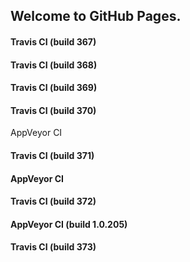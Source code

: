 ## Welcome to GitHub Pages.

#### Travis CI (build 367)

#### Travis CI (build 368)

#### Travis CI (build 369)

#### Travis CI (build 370)
AppVeyor CI

#### Travis CI (build 371)
#### AppVeyor CI

#### Travis CI (build 372)
#### AppVeyor CI (build 1.0.205)

#### Travis CI (build 373)
